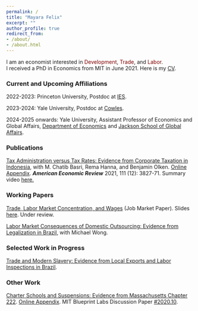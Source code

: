 ```yaml
---
permalink: /
title: "Mayara Felix"
excerpt: ""
author_profile: true
redirect_from: 
- /about/
- /about.html
---
```


I am an economist interested in <span style="color:maroon">Development</span>, <span style="color:maroon">Trade</span>, and <span style="color:maroon">Labor</span>. <br> I received a PhD in Economics from MIT in June 2021. Here is my <a href="https://mayarapfs.github.io/files/Mayara_Felix_CV_Spring_2023.pdf" target="_blank">CV</a>.

### Current and Upcoming Affiliations

2022-2023: Princeton University, Postdoc at <a href="https://ies.princeton.edu" target="_blank">IES</a>.

2023-2024: Yale University, Postdoc at <a href="https://cowles.yale.edu" target="_blank">Cowles</a>.
  
2024-2025 onwards: Yale University, Assistant Professor of Economics and Global Affairs, <a href="https://economics.yale.edu" target="_blank">Department of Economics</a> and <a href="https://jackson.yale.edu" target="_blank">Jackson School of Global Affairs</a>.

### Publications

<a href="https://mayarapfs.github.io/papers/MTO_ms_AER.pdf" target="_blank">Tax Administration versus Tax Rates: Evidence from Corporate Taxation in Indonesia</a>, with M. Chatib Basri, Rema Hanna, and Benjamin Olken. <a href="https://mayarapfs.github.io/papers/MTO_appendix.pdf" target="_blank">Online Appendix</a>. <b><em>American Economic Review</em></b> 2021, 111 (12): 3827-71. Summary video <a href="https://www.youtube.com/watch?v=g7uTn51kI14" target="_blank">here.</a>

### Working Papers

<a href="https://mayarapfs.github.io/papers/Felix_JMP.pdf" target="_blank">Trade, Labor Market Concentration, and Wages</a> (Job Market Paper). Slides <a href="https://mayarapfs.github.io/papers/JMP_slides.pdf" target="_blank">here</a>. Under review.

<a href="https://mayarapfs.github.io/papers/outsourcing.pdf" target="_blank">Labor Market Consequences of Domestic Outsourcing: Evidence from Legalization in Brazil</a>, with Michael Wong.

### Selected Work in Progress

<a href="https://mayarapfs.github.io/papers/modern_slavery_slides.pdf" target="_blank">Trade and Modern Slavery: Evidence from Local Exports and Labor Inspections in Brazil</a>.

### Other Work

<a href="https://mayarapfs.github.io/papers/Charters and suspensions_MS.pdf" target="_blank">Charter Schools and Suspensions: Evidence from Massachusetts Chapter 222</a>. <a href="https://mayarapfs.github.io/papers/Charters and suspensions_Appendix.pdf" target="_blank">Online Appendix</a>. MIT Blueprint Labs Discussion Paper <a href="https://blueprintcdn.com/wp-content/uploads/2020/10/Blueprint-Labs-Discussion-Paper-2020.10-Felix.pdf" target="_blank">#2020.10</a>.
